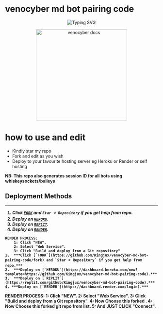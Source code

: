 # venocyber md bot pairing code 

<div align="center">
    <img
        src="https://readme-typing-svg.herokuapp.com?font=GlossAndBloom&size=30&duration=4997&color=993300&background=FF673200&center=true&vCenter=true&lines=Hey+there!;Iit's+me,+venocyber-tech!;Welcome;To+my+venocyber-md-bot-pairing-code-generator;it+is+created,by+kingjux🇹🇿+world!🚀"
            alt="Typing SVG"
        /
        >
    </a>
</p>
</div>

<p align="center">
  <a href="https://github.com/Kingjux/Venocyber-md-bot-pairing-code">
    <img alt="venocyber docs" height="300" src="https://telegra.ph/file/ecb1a11c450276bf7d396.jpg">
  </a>
</p>



# how to use and edit
- Kindly star my repo
- Fork and edit as you wish
- Deploy to your favourite hosting server eg Heroku or Render or self hosting

<strong>NB:<strong/> This repo also generates session ID for all bots using whiskeysockets/baileys



## Deployment Methods
---
1.  ***Click [`FORK`](https://github.com/Kingjux/venocyber-md-bot-pairing-code/fork) and `Star ⭐ Repository` if you get help from repo.***
2.  ***Deploy on [`HEROKU`](https://dashboard.heroku.com/new?template=https://github.com/Kingjux/venocyber-md-bot-pairing-code).***
3.  ***Deploy on [`REPLIT`](https://replit.com/github/Kingjux/venocyber-md-bot-pairing-code).***
4. ***Deploy on [`RENDER`](https://dashboard.render.com/login).***
```
RENDER PROCESS:
    1: Click "NEW".
    2: Select "Web Service".
    3: Click "Build and deploy from a Git repository"
1.  ***Click [`FORK`](https://github.com/Kingjux/venocyber-md-bot-pairing-code/fork) and `Star ⭐ Repository` if you get help from repo.***
2.  ***Deploy on [`HEROKU`](https://dashboard.heroku.com/new?template=https://github.com/Kingjux/venocyber-md-bot-pairing-code).***
3.  ***Deploy on [`REPLIT`](https://replit.com/github/Kingjux/venocyber-md-bot-pairing-code).***
4. ***Deploy on [`RENDER`](https://dashboard.render.com/login).***
```
RENDER PROCESS:
    1: Click "NEW".
    2: Select "Web Service".
    3: Click "Build and deploy from a Git repository".
    4: Now Choose this forked .
    4: Now Choose this forked git repo from list.
    5: And JUST CLICK "Connect". 
```




